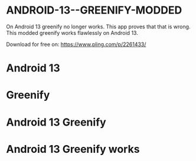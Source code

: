 # ANDROID-13--GREENIFY-MODDED
On Android 13 greenify no longer works. This app proves that that is wrong. This modded greenify works flawlessly on Android 13.

Download for free on: https://www.pling.com/p/2261433/

# Android 13
# Greenify
# Android 13 Greenify
# Android 13 Greenify works 
